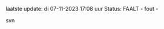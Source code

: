laatste update: 
di 07-11-2023 17:08   uur 
Status: FAALT - fout - 
<div class="service R">svn</div>